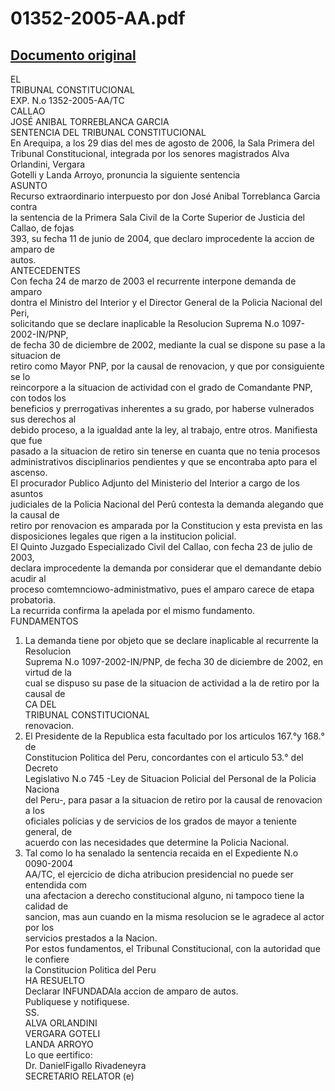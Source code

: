 
01352-2005-AA.pdf
=================
  
[Documento original](https://tc.gob.pe/jurisprudencia/2006/01352-2005-AA.pdf)  
---  
EL  
TRIBUNAL CONSTITUCIONAL  
EXP. N.o 1352-2005-AA/TC  
CALLAO  
JOSÉ ANIBAL TORREBLANCA GARCIA  
SENTENCIA DEL TRIBUNAL CONSTITUCIONAL  
En Arequipa, a los 29 dias del mes de agosto de 2006, la Sala Primera del  
Tribunal Constitucional, integrada por los senores magistrados Alva Orlandini, Vergara  
Gotelli y Landa Arroyo, pronuncia la siguiente sentencia  
ASUNTO  
Recurso extraordinario interpuesto por don José Anibal Torreblanca Garcia contra  
la sentencia de la Primera Sala Civil de la Corte Superior de Justicia del Callao, de fojas  
393, su fecha 11 de junio de 2004, que declaro improcedente la accion de amparo de  
autos.  
ANTECEDENTES  
Con fecha 24 de marzo de 2003 el recurrente interpone demanda de amparo  
dontra el Ministro del Interior y el Director General de la Policia Nacional del Peri,  
solicitando que se declare inaplicable la Resolucion Suprema N.o 1097-2002-IN/PNP,  
de fecha 30 de diciembre de 2002, mediante la cual se dispone su pase a la situacion de  
retiro como Mayor PNP, por la causal de renovacion, y que por consiguiente se lo  
reincorpore a la situacion de actividad con el grado de Comandante PNP, con todos los  
beneficios y prerrogativas inherentes a su grado, por haberse vulnerados sus derechos al  
debido proceso, a la igualdad ante la ley, al trabajo, entre otros. Manifiesta que fue  
pasado a la situacion de retiro sin tenerse en cuanta que no tenia procesos  
administrativos disciplinarios pendientes y que se encontraba apto para el ascenso.  
El procurador Publico Adjunto del Ministerio del Interior a cargo de los asuntos  
judiciales de la Policia Nacional del Perû contesta la demanda alegando que la causal de  
retiro por renovacion es amparada por la Constitucion y esta prevista en las  
disposiciones legales que rigen a la institucion policial.  
El Quinto Juzgado Especializado Civil del Callao, con fecha 23 de julio de 2003,  
declara improcedente la demanda por considerar que el demandante debio acudir al  
proceso comtemnciowo-administmativo, pues el amparo carece de etapa probatoria.  
La recurrida confirma la apelada por el mismo fundamento.  
FUNDAMENTOS  
1. La demanda tiene por objeto que se declare inaplicable al recurrente la Resolucion  
Suprema N.o 1097-2002-IN/PNP, de fecha 30 de diciembre de 2002, en virtud de la  
cual se dispuso su pase de la situacion de actividad a la de retiro por la causal de  
CA DEL  
TRIBUNAL CONSTITUCIONAL  
renovacion.  
2. El Presidente de la Republica esta facultado por los articulos 167.°y 168.° de  
Constitucion Politica del Peru, concordantes con el articulo 53.° del Decreto  
Legislativo N.o 745 -Ley de Situacion Policial del Personal de la Policia Naciona  
del Peru-, para pasar a la situacion de retiro por la causal de renovacion a los  
oficiales policias y de servicios de los grados de mayor a teniente general, de  
acuerdo con las necesidades que determine la Policia Nacional.  
3. Tal como lo ha senalado la sentencia recaida en el Expediente N.o 0090-2004  
AA/TC, el ejercicio de dicha atribucion presidencial no puede ser entendida com  
una afectacion a derecho constitucional alguno, ni tampoco tiene la calidad de  
sancion, mas aun cuando en la misma resolucion se le agradece al actor por los  
servicios prestados a la Nacion.  
Por estos fundamentos, el Tribunal Constitucional, con la autoridad que le confiere  
la Constitucion Politica del Peru  
HA RESUELTO  
Declarar INFUNDADAla accion de amparo de autos.  
Publiquese y notifiquese.  
SS.  
ALVA ORLANDINI  
VERGARA GOTELI  
LANDA ARROYO  
Lo que eertifico:  
Dr. DanielFigallo Rivadeneyra  
SECRETARIO RELATOR (e)